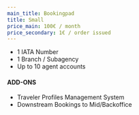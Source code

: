 ```yaml
---
main_title: Bookingpad
title: Small
price_main: 100€ / month
price_secondary: 1€ / order issued
---
```

* 1 IATA Number
* 1 Branch / Subagency
* Up to 10 agent accounts

#### ADD-ONS

* Traveler Profiles Management System
* Downstream Bookings to Mid/Backoffice
